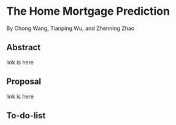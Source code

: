# The Home Mortgage Prediction

By Chong Wang, Tianping Wu, and Zhenning Zhao

## Abstract
link is here

## Proposal
link is here

## To-do-list
